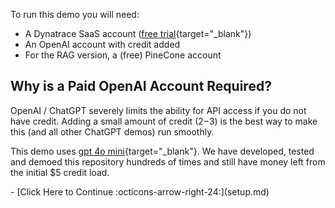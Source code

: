 To run this demo you will need:

- A Dynatrace SaaS account ([free trial](https://dynatrace.com/trial){target="_blank"})
- An OpenAI account with credit added
- For the RAG version, a (free) PineCone account

## Why is a Paid OpenAI Account Required?

OpenAI / ChatGPT severely limits the ability for API access if you do not have credit. Adding a small amount of credit ($2-$3) is the best way to make this (and all other ChatGPT demos) run smoothly.

This demo uses [gpt 4o mini](https://platform.openai.com/docs/models/gpt-4o-mini){target="_blank"}. We have developed, tested and demoed this repository hundreds of times and still have money left from the initial $5 credit load.

<div class="grid cards" markdown>
- [Click Here to Continue :octicons-arrow-right-24:](setup.md)
</div>
